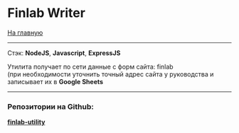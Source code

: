 # Finlab Writer

[На главную](/README.md)

---

Стэк: __NodeJS__, __Javascript__, __ExpressJS__

Утилита получает по сети данные с форм сайта: finlab  
(при необходимости уточнить точный адрес сайта у руководства и записывает их в __Google Sheets__

---

### Репозитории на Github:  
[__finlab-utility__](https://github.com/bwm-tech/finlab-utility)  